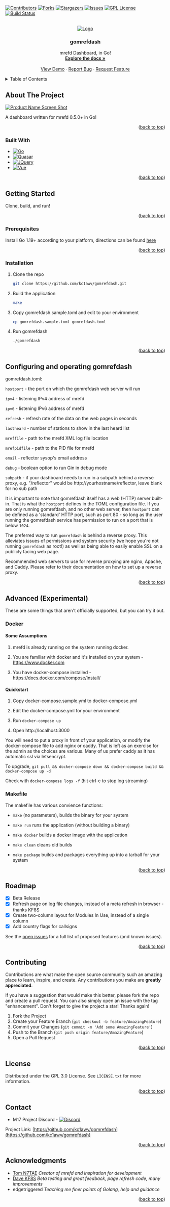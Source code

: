 <a name="readme-top"></a>

[![Contributors][contributors-shield]][contributors-url]
[![Forks][forks-shield]][forks-url]
[![Stargazers][stars-shield]][stars-url]
[![Issues][issues-shield]][issues-url]
[![GPL License][license-shield]][license-url]
[![Build Status][build-shield]][build-url]


<br />
<div align="center">
  <a href="https://github.com/kc1awv/gomrefdash">
    <img src="m17reflectors.png" alt="Logo">
  </a>

<h3 align="center">gomrefdash</h3>

  <p align="center">
    mrefd Dashboard, in Go!
    <br />
    <a href="https://github.com/kc1awv/gomrefdash"><strong>Explore the docs »</strong></a>
    <br />
    <br />
    <a href="https://github.com/kc1awv/gomrefdash">View Demo</a>
    ·
    <a href="https://github.com/kc1awv/gomrefdash/issues">Report Bug</a>
    ·
    <a href="https://github.com/kc1awv/gomrefdash/issues">Request Feature</a>
  </p>
</div>

<details>
  <summary>Table of Contents</summary>
  <ol>
    <li>
      <a href="#about-the-project">About The Project</a>
      <ul>
        <li><a href="#built-with">Built With</a></li>
      </ul>
    </li>
    <li>
      <a href="#getting-started">Getting Started</a>
      <ul>
        <li><a href="#prerequisites">Prerequisites</a></li>
        <li><a href="#installation">Installation</a></li>
      </ul>
    </li>
    <li><a href="#usage">Usage</a></li>
    <li><a href="#roadmap">Roadmap</a></li>
    <li><a href="#contributing">Contributing</a></li>
    <li><a href="#license">License</a></li>
    <li><a href="#contact">Contact</a></li>
    <li><a href="#acknowledgments">Acknowledgments</a></li>
  </ol>
</details>

## About The Project

[![Product Name Screen Shot][product-screenshot]](https://ref.m17.link)

A dashboard written for mrefd 0.5.0+ in Go!

<p align="right">(<a href="#readme-top">back to top</a>)</p>

### Built With

* [![Go][Go.dev]][Go-url]
* [![Quasar][Quasar.dev]][Quasar-url]
* [![JQuery][JQuery.com]][JQuery-url]
* [![Vue][Vue.js]][Vue-url]

<p align="right">(<a href="#readme-top">back to top</a>)</p>

## Getting Started

Clone, build, and run!

<p align="right">(<a href="#readme-top">back to top</a>)</p>

### Prerequisites

Install Go 1.19+ according to your platform, directions can be found [here](https://go.dev/doc/install)

<p align="right">(<a href="#readme-top">back to top</a>)</p>

### Installation

1. Clone the repo
   ```sh
   git clone https://github.com/kc1awv/gomrefdash.git
   ```
2. Build the application
   ```sh
   make
   ```
3. Copy gomrefdash.sample.toml and edit to your environment
    ```sh
    cp gomrefdash.sample.toml gomrefdash.toml
    ```
4. Run gomrefdash
   ```sh
   ./gomrefdash
   ```

<p align="right">(<a href="#readme-top">back to top</a>)</p>

## Configuring and operating gomrefdash

gomrefdash.toml:

`hostport` - the port on which the gomrefdash web server will run

`ipv4` - listening IPv4 address of mrefd

`ipv6` - listening IPv6 address of mrefd

`refresh` - refresh rate of the data on the web pages in seconds

`lastheard` - number of stations to show in the last heard list

`mreffile` - path to the mrefd XML log file location

`mrefpidfile` - path to the PID file for mrefd

`email` - reflector sysop's email address

`debug` - boolean option to run Gin in debug mode

`subpath` - if your dashboard needs to run in a subpath behind a 
reverse proxy, e.g. "/reflector" would be http://yourhostname/reflector, 
leave blank for no sub path

It is important to note that gomrefdash itself has a web (HTTP) server 
built-in. That is what the `hostport` defines in the TOML configuration 
file. If you are only running gomrefdash, and no other web server, then 
`hostport` can be defined as a 'standard' HTTP port, such as port 80 - 
so long as the user running the gomrefdash service has permission to 
run on a port that is below `1024`.

The preferred way to run `gomrefdash` 
is behind a reverse proxy. This alleviates issues of permissions and 
system security (we hope you're not running `gomrefdash` as root!) as 
well as being able to easily enable SSL on a publicly facing web page.

Recommended web servers to use for reverse proxying are nginx, Apache, 
and Caddy. Please refer to their documentation on how to set up a 
reverse proxy.

<p align="right">(<a href="#readme-top">back to top</a>)</p>

## Advanced (Experimental)

These are some things that aren't officially supported, but you can try it out.
### Docker

#### Some Assumptions

1. mrefd is already running on the system running docker.

2. You are familiar with docker and it's installed on your system - https://www.docker.com

3. You have docker-compose installed - https://docs.docker.com/compose/install/

#### Quickstart

1. Copy docker-compose.sample.yml to docker-compose.yml

2. Edit the docker-compose.yml for your environment

3. Run ```docker-compose up```

4. Open http://localhost:3000

You will need to put a proxy in front of your application, or modify the docker-compose file to add nginx or caddy.  That is left as an exercise for the admin as the choices are various.  Many of us prefer caddy as it has automatic ssl via letsencrypt.

To upgrade, ```git pull && docker-compose down && docker-compose build && docker-compose up -d```

Check with ```docker-compose logs -f``` (hit ctrl-c to stop log streaming)

### Makefile

The makefile has various convience functions:

* ```make``` (no parameters), builds the binary for your system

* ```make run``` runs the application (without building a binary)

* ```make docker``` builds a docker image with the application

* ```make clean``` cleans old builds

* ```make package``` builds and packages everything up into a tarball for your system

<p align="right">(<a href="#readme-top">back to top</a>)</p>

## Roadmap

- [x] Beta Release
- [x] Refresh page on log file changes, instead of a meta refresh in browser - thanks KF8S
- [x] Create two-column layout for Modules In Use, instead of a single column
- [x] Add country flags for callsigns

See the [open issues](https://github.com/kc1awv/gomrefdash/issues) for a full list of proposed features (and known issues).

<p align="right">(<a href="#readme-top">back to top</a>)</p>

## Contributing

Contributions are what make the open source community such an amazing place to learn, inspire, and create. Any contributions you make are **greatly appreciated**.

If you have a suggestion that would make this better, please fork the repo and create a pull request. You can also simply open an issue with the tag "enhancement".
Don't forget to give the project a star! Thanks again!

1. Fork the Project
2. Create your Feature Branch (`git checkout -b feature/AmazingFeature`)
3. Commit your Changes (`git commit -m 'Add some AmazingFeature'`)
4. Push to the Branch (`git push origin feature/AmazingFeature`)
5. Open a Pull Request

<p align="right">(<a href="#readme-top">back to top</a>)</p>

## License

Distributed under the GPL 3.0 License. See `LICENSE.txt` for more information.

<p align="right">(<a href="#readme-top">back to top</a>)</p>

## Contact

* M17 Project Discord - [![Discord][Discord]][Discord-url]

Project Link: [https://github.com/kc1awv/gomrefdash](https://github.com/kc1awv/gomrefdash)

<p align="right">(<a href="#readme-top">back to top</a>)</p>

## Acknowledgments

* [Tom N7TAE](https://github.com/n7tae) _Creator of mrefd and inspiration for development_
* [Dave KF8S](https://github.com/dbehnke) _Beta testing and great feedback, page refresh code, many improvements_
* edgetriggered _Teaching me finer points of Golang, help and guidance_

<p align="right">(<a href="#readme-top">back to top</a>)</p>


[contributors-shield]: https://img.shields.io/github/contributors/kc1awv/gomrefdash.svg?style=for-the-badge
[contributors-url]: https://github.com/kc1awv/gomrefdash/graphs/contributors
[forks-shield]: https://img.shields.io/github/forks/kc1awv/gomrefdash.svg?style=for-the-badge
[forks-url]: https://github.com/kc1awv/gomrefdash/network/members
[stars-shield]: https://img.shields.io/github/stars/kc1awv/gomrefdash.svg?style=for-the-badge
[stars-url]: https://github.com/kc1awv/gomrefdash/stargazers
[issues-shield]: https://img.shields.io/github/issues/kc1awv/gomrefdash.svg?style=for-the-badge
[issues-url]: https://github.com/kc1awv/gomrefdash/issues
[license-shield]: https://img.shields.io/github/license/kc1awv/gomrefdash.svg?style=for-the-badge
[license-url]: https://github.com/kc1awv/gomrefdash/blob/master/LICENSE.txt
[build-shield]: https://img.shields.io/github/actions/workflow/status/kc1awv/gomrefdash/audit.yml?style=for-the-badge
[build-url]: https://github.com/kc1awv/gomrefdash/actions/workflow/status/kc1awv/gomrefdashaudit.yml
[product-screenshot]: m17dashboard-screenshot.png
[Quasar.dev]: https://img.shields.io/badge/Quasar-16B7FB?style=for-the-badge&logo=quasar&logoColor=black
[Quasar-url]: https://quasar.dev/
[Go.dev]: https://img.shields.io/github/go-mod/go-version/kc1awv/gomrefdash?style=for-the-badge
[Go-url]: https://go.dev/
[JQuery.com]: https://img.shields.io/badge/jQuery-0769AD?style=for-the-badge&logo=jquery&logoColor=white
[JQuery-url]: https://jquery.com 
[Vue.js]: https://img.shields.io/badge/Vue.js-35495E?style=for-the-badge&logo=vuedotjs&logoColor=4FC08D
[Vue-url]: https://vuejs.org/
[Discord]: https://img.shields.io/discord/771492414120656907?style=for-the-badge
[Discord-url]: https://discord.gg/G8zGphypf6
